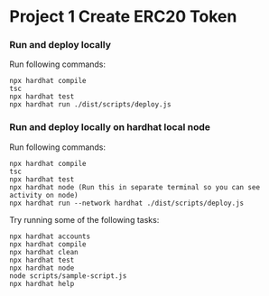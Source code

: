 # Project 1 Create ERC20 Token

### Run and deploy locally
Run following commands:
```shell
npx hardhat compile
tsc
npx hardhat test
npx hardhat run ./dist/scripts/deploy.js
```

### Run and deploy locally on hardhat local node
Run following commands:
```shell
npx hardhat compile
tsc
npx hardhat test
npx hardhat node (Run this in separate terminal so you can see activity on node)
npx hardhat run --network hardhat ./dist/scripts/deploy.js
```


Try running some of the following tasks:

```shell
npx hardhat accounts
npx hardhat compile
npx hardhat clean
npx hardhat test
npx hardhat node
node scripts/sample-script.js
npx hardhat help
```

